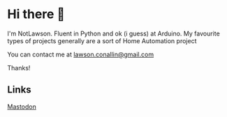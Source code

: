 # Hi there 👋

I'm NotLawson. Fluent in Python and ok (i guess) at Arduino.
My favourite types of projects generally are a sort of Home Automation project

You can contact me at lawson.conallin@gmail.com

Thanks!

## Links
<a rel="me" href="https://social.vivaldi.net/@NotLawson">Mastodon</a>
